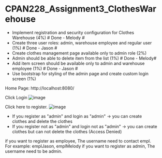 # CPAN228_Assignment3_ClothesWarehouse

- Implement registration and security configuration for Clothes Warehouse (4%) # Done - Melody #
- Create three user roles: admin, warehouse employee and regular user (1%) # Done - Jason #
- Create clothes management page available only to admin role (2%)
- Admin should be able to delete item from the list (1%) # Done - Melody#
- Add item screen should be available only to admin and warehouse employee (1%) # Done - Jason #
- Use bootstrap for styling of the admin page and create custom login screen (1%)


Home Page: http://localhost:8080/

Click Login
![image](https://user-images.githubusercontent.com/32995324/226724067-55389fca-ba5e-4f65-ad51-cc4295d39b5c.png)

Click here to register.
![image](https://user-images.githubusercontent.com/32995324/226724192-24df9f43-063d-4715-8eb1-ec6195fdfda6.png)

* If you register as "admin" and login as "admin" -> you can create clothes and delete the clothes 
* If you register not as "admin" and login not as "admin" -> you can create clothes but can not delete the clothes (Access Denied)

if you want to register as employee, The username need to contact empl. For example: emplJason, emplMelody
if you want to register as admin, The username need to be admin. 
